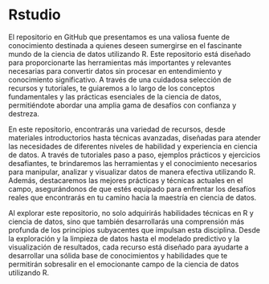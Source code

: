 # Rstudio


El repositorio en GitHub que presentamos es una valiosa fuente de conocimiento destinada a quienes deseen sumergirse en el fascinante mundo de la ciencia de datos utilizando R. Este repositorio está diseñado para proporcionarte las herramientas más importantes y relevantes necesarias para convertir datos sin procesar en entendimiento y conocimiento significativo. A través de una cuidadosa selección de recursos y tutoriales, te guiaremos a lo largo de los conceptos fundamentales y las prácticas esenciales de la ciencia de datos, permitiéndote abordar una amplia gama de desafíos con confianza y destreza.

En este repositorio, encontrarás una variedad de recursos, desde materiales introductorios hasta técnicas avanzadas, diseñadas para atender las necesidades de diferentes niveles de habilidad y experiencia en ciencia de datos. A través de tutoriales paso a paso, ejemplos prácticos y ejercicios desafiantes, te brindaremos las herramientas y el conocimiento necesarios para manipular, analizar y visualizar datos de manera efectiva utilizando R. Además, destacaremos las mejores prácticas y técnicas actuales en el campo, asegurándonos de que estés equipado para enfrentar los desafíos reales que encontrarás en tu camino hacia la maestría en ciencia de datos.

Al explorar este repositorio, no solo adquirirás habilidades técnicas en R y ciencia de datos, sino que también desarrollarás una comprensión más profunda de los principios subyacentes que impulsan esta disciplina. Desde la exploración y la limpieza de datos hasta el modelado predictivo y la visualización de resultados, cada recurso está diseñado para ayudarte a desarrollar una sólida base de conocimientos y habilidades que te permitirán sobresalir en el emocionante campo de la ciencia de datos utilizando R.
